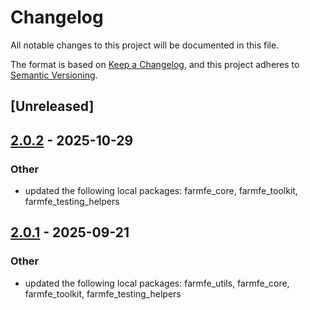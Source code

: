 # Changelog

All notable changes to this project will be documented in this file.

The format is based on [Keep a Changelog](https://keepachangelog.com/en/1.0.0/),
and this project adheres to [Semantic Versioning](https://semver.org/spec/v2.0.0.html).

## [Unreleased]

## [2.0.2](https://github.com/farm-fe/farm/compare/farmfe_plugin_mangle_exports-v2.0.1...farmfe_plugin_mangle_exports-v2.0.2) - 2025-10-29

### Other

- updated the following local packages: farmfe_core, farmfe_toolkit, farmfe_testing_helpers

## [2.0.1](https://github.com/farm-fe/farm/compare/farmfe_plugin_mangle_exports-v2.0.0...farmfe_plugin_mangle_exports-v2.0.1) - 2025-09-21

### Other

- updated the following local packages: farmfe_utils, farmfe_core, farmfe_toolkit, farmfe_testing_helpers
